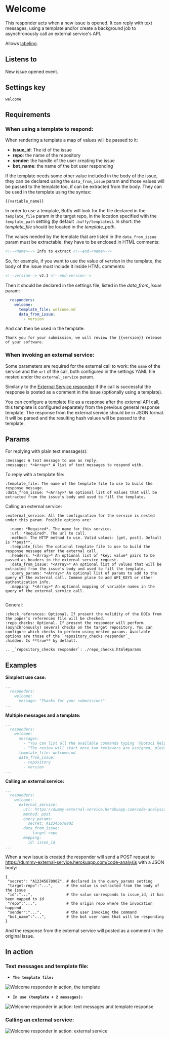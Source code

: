 Welcome
=======

This responder acts when a new issue is opened. It can reply with text messages, using a template and/or create a background job to asynchronously call an external service's API.

Allows [labeling](../labeling).

## Listens to

New issue opened event.

## Settings key

`welcome`

## Requirements

### When using a template to respond:

When rendering a template a map of values will be passed to it:
- **issue_id**: The id of the issue
- **repo**: the name of the repository
- **sender**: the handle of the user creating the issue
- **bot_name**: the name of the bot user responding

If the template needs some other value included in the body of the issue, they can be declared using the `data_from_issue` param and those values will be passed to the template too, if can be extracted from the body. They can be used in the template using the syntax:
```
{{variable_name}}
```

In order to use a template, Buffy will look for the file declared in the `template_file` param in the target repo, in the location specified with the `template_path` setting (by default `.buffy/templates`). In short: the *template_file* should be located in the *template_path*.

The values needed by the template that are listed in the `data_from_issue` param must be extractable: they have to be enclosed in HTML comments:

```html
<!--<name>--> Info to extract <!--end-<name>-->
```
So, for example, if you want to use the value of _version_ in the template, the body of the issue must include it inside HTML comments:
```html
<!--version--> v2.1 <!--end-version-->
```
Then it should be declared in the settings file, listed in the _data_from_issue_ param:
```yaml
  responders:
    welcome:
      template_file: welcome.md
      data_from_issue:
        - version
```

And can then be used in the template:
```
Thank you for your submission, we will review the {{version}} release of your software.
```

### When invoking an external service:

Some parameters are required for the external call to work: the `name` of the service and the `url` of the call, both configured in the settings YAML file nested under the `external_service` param.

Similarly to the [External Service responder](./external_service) if the call is successful the response is posted as a comment in the issue (optionally using a template).

You can configure a template file as a response after the external API call, this template is configured separately from the previous general response template. The response from the external service should be in JSON format. It will be parsed and the resulting hash values will be passed to the template.

## Params

For replying with plain text message(s):
```eval_rst
:message: A text message to use as reply.
:messages: *<Array>* A list of text messages to respond with.

```

To reply with a template file:
```eval_rst
:template_file: The name of the template file to use to build the response message.
:data_from_issue: *<Array>* An optional list of values that will be extracted from the issue's body and used to fill the template.

```

Calling an external service:
```eval_rst
:external_service: All the configuration for the service is nested under this param. Posible options are:

  :name: *Required*. The name for this service.
  :url: *Required*. The url to call.
  :method: The HTTP method to use. Valid values: [get, post]. Default is **post**.
  :template_file: The optional template file to use to build the response message after the external call.
  :headers: *<Array>* An optional list of *key: value* pairs to be passed as headers in the external service request.
  :data_from_issue: *<Array>* An optional list of values that will be extracted from the issue's body and used to fill the template.
  :query_params: *<Array>* An optional list of params to add to the query of the external call. Common place to add API_KEYS or other authentication info.
  :mapping: *<Array>* An optional mapping of variable names in the query of the external service call.


```


General:
```eval_rst
:check_references: Optional. If present the validity of the DOIs from the paper’s references file will be checked.
:repo_checks: Optional. If present the responder will perform (asynchronously) several checks on the target repository. You can configure which checks to perform using nested params. Available options are those of the `repository_checks responder`_
:hidden: Is **true** by default.

.. _`repository_checks responder`: ./repo_checks.html#params

```

## Examples

**Simplest use case:**
```yaml
...
  responders:
    welcome:
      message: "Thanks for your submission!"
...
```

**Multiple messages and a template:**
```yaml
...
  responders:
    welcome:
      messages:
        - "You can list all the available commands typing `@botsci help`"
        - "The review will start once two reviewers are assigned, please stay tuned."
      template_file: welcome.md
      data_from_issue:
        - repository
        - version
...
```

**Calling an external service:**
```yaml
...
  responders:
    welcome:
      external_service:
        url: https://dummy-external-service.herokuapp.com/code-analysis
        method: post
        query_params:
          secret: A1234567890Z
        data_from_issue:
          - target-repo
        mapping:
          id: issue_id
...
```
When a new issue is created the responder will send a POST request to https://dummy-external-service.herokuapp.com/code-analysis with a JSON body:
```
{
 "secret": "A1234567890Z", # declared in the query_params setting
 "target-repo":"...",      # the value is extracted from the body of the issue
 "id":"...",               # the value corresponds to issue_id, it has been mapped to id
 "repo":"...",             # the origin repo where the invocation happend
 "sender":"...",           # the user invoking the command
 "bot_name":"...",         # the bot user name that will be responding
}
```
And the response from the external service will posted as a comment in the original issue.

## In action

### Text messages and template file:

* **`The template file:`**

![](../images/responders/welcome_1.png "Welcome responder in action, the template")

* **`In use (template + 2 messages):`**

![](../images/responders/welcome_2.png "Welcome responder in action: text messages and template response")

### Calling an external service:

![](../images/responders/welcome_3.png "Welcome responder in action: external service")
